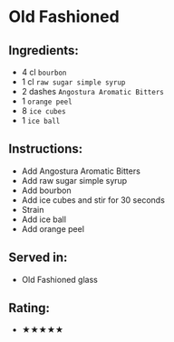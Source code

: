 # Old Fashioned

## Ingredients:
- 4 cl `bourbon`
- 1 cl `raw sugar simple syrup`
- 2 dashes `Angostura Aromatic Bitters`
- 1 `orange peel`
- 8 `ice cubes`
- 1 `ice ball`

## Instructions:
- Add Angostura Aromatic Bitters
- Add raw sugar simple syrup
- Add bourbon
- Add ice cubes and stir for 30 seconds
- Strain
- Add ice ball
- Add orange peel

## Served in:
- Old Fashioned glass

## Rating:
- ★★★★★